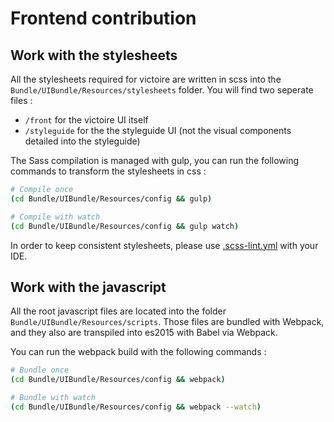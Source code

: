 # Frontend contribution

## Work with the stylesheets
All the stylesheets required for victoire are written in scss into the `Bundle/UIBundle/Resources/stylesheets` folder. You will find two seperate files :
* `/front` for the victoire UI itself
* `/styleguide` for the the styleguide UI (not the visual components detailed into the styleguide)

The Sass compilation is managed with gulp, you can run the following commands to transform the stylesheets in css :
```sh
# Compile once
(cd Bundle/UIBundle/Resources/config && gulp)

# Compile with watch
(cd Bundle/UIBundle/Resources/config && gulp watch)
```

In order to keep consistent stylesheets, please use [.scss-lint.yml](Bundle/UIBundle/Resources/stylesheets/.scss-lint.yml) with your IDE.

## Work with the javascript
All the root javascript files are located into the folder `Bundle/UIBundle/Resources/scripts`. Those files are bundled with Webpack, and they also are transpiled into es2015 with Babel via Webpack.

You can run the webpack build with the following commands :
```sh
# Bundle once
(cd Bundle/UIBundle/Resources/config && webpack)

# Bundle with watch
(cd Bundle/UIBundle/Resources/config && webpack --watch)
```